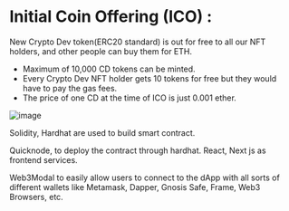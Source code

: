 # Initial Coin Offering (ICO) :

New Crypto Dev token(ERC20 standard) is out for free to all our NFT holders, and other people can buy them for ETH.

- Maximum of 10,000 CD tokens can be minted.
- Every Crypto Dev NFT holder gets 10 tokens for free but they would have to pay the gas fees.
- The price of one CD at the time of ICO is just 0.001 ether.

![image](https://user-images.githubusercontent.com/77727312/230798823-6aadbed7-00fc-4059-8baf-a5345bfba15e.png)

Solidity, Hardhat are used to build smart contract.

Quicknode, to deploy the contract through hardhat. React, Next js as frontend services.

Web3Modal to easily allow users to connect to the dApp with all sorts of different wallets like Metamask, Dapper, Gnosis Safe, Frame, Web3 Browsers, etc.
